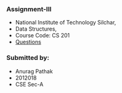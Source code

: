 ### Assignment-III
- National Institute of Technology Silchar, 
- Data Structures, 
- Course Code: CS 201
- <a href="Assignment-III.pdf">Questions</a>

### Submitted by:
- Anurag Pathak
- 2012018
- CSE Sec-A
